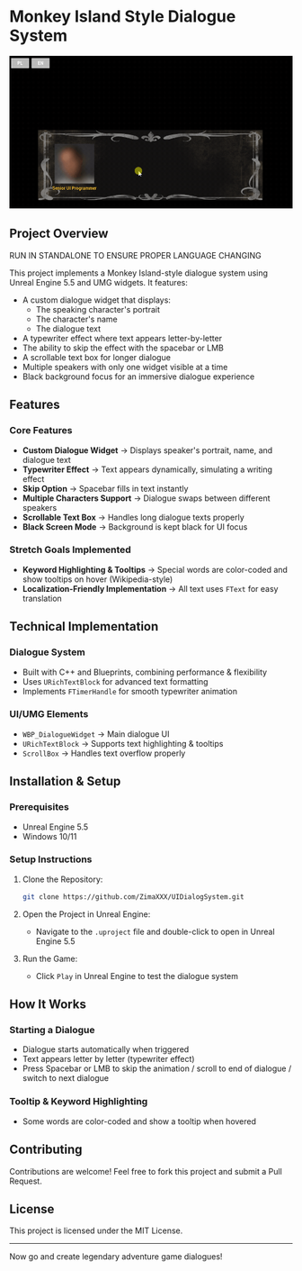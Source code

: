 # Monkey Island Style Dialogue System

![Dialogue Preview](Images/Preview.gif)

## Project Overview

RUN IN STANDALONE TO ENSURE PROPER LANGUAGE CHANGING

This project implements a Monkey Island-style dialogue system using Unreal Engine 5.5 and UMG widgets. It features:

- A custom dialogue widget that displays:
  - The speaking character's portrait
  - The character's name
  - The dialogue text
- A typewriter effect where text appears letter-by-letter
- The ability to skip the effect with the spacebar or LMB
- A scrollable text box for longer dialogue
- Multiple speakers with only one widget visible at a time
- Black background focus for an immersive dialogue experience

  

## Features

### Core Features

- **Custom Dialogue Widget** → Displays speaker's portrait, name, and dialogue text
- **Typewriter Effect** → Text appears dynamically, simulating a writing effect
- **Skip Option** → Spacebar fills in text instantly
- **Multiple Characters Support** → Dialogue swaps between different speakers
- **Scrollable Text Box** → Handles long dialogue texts properly
- **Black Screen Mode** → Background is kept black for UI focus

### Stretch Goals Implemented

- **Keyword Highlighting & Tooltips** → Special words are color-coded and show tooltips on hover (Wikipedia-style)
- **Localization-Friendly Implementation** → All text uses `FText` for easy translation

## Technical Implementation

### Dialogue System

- Built with C++ and Blueprints, combining performance & flexibility
- Uses `URichTextBlock` for advanced text formatting
- Implements `FTimerHandle` for smooth typewriter animation

### UI/UMG Elements

- `WBP_DialogueWidget` → Main dialogue UI
- `URichTextBlock` → Supports text highlighting & tooltips
- `ScrollBox` → Handles text overflow properly

## Installation & Setup

### Prerequisites

- Unreal Engine 5.5
- Windows 10/11

### Setup Instructions

1. Clone the Repository:

   ```bash
   git clone https://github.com/ZimaXXX/UIDialogSystem.git
   ```

2. Open the Project in Unreal Engine:

   - Navigate to the `.uproject` file and double-click to open in Unreal Engine 5.5

3. Run the Game:

   - Click `Play` in Unreal Engine to test the dialogue system

## How It Works

### Starting a Dialogue

- Dialogue starts automatically when triggered
- Text appears letter by letter (typewriter effect)
- Press Spacebar or LMB to skip the animation / scroll to end of dialogue / switch to next dialogue

### Tooltip & Keyword Highlighting

- Some words are color-coded and show a tooltip when hovered

## Contributing

Contributions are welcome! Feel free to fork this project and submit a Pull Request.

## License

This project is licensed under the MIT License.

---

Now go and create legendary adventure game dialogues!
